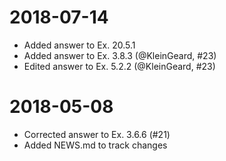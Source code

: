 # 2018-07-14

-   Added answer to Ex. 20.5.1
-   Added answer to Ex. 3.8.3 (@KleinGeard, #23)
-   Edited answer to Ex. 5.2.2 (@KleinGeard, #23)

# 2018-05-08

-   Corrected answer to Ex. 3.6.6 (#21)
-   Added NEWS.md to track changes
